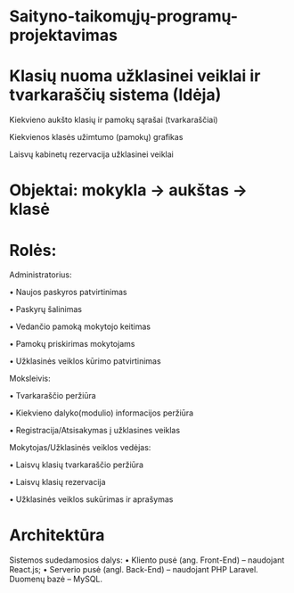# Saityno-taikomųjų-programų-projektavimas

# Klasių nuoma užklasinei veiklai ir tvarkaraščių sistema (Idėja)
Kiekvieno aukšto klasių ir pamokų sąrašai (tvarkaraščiai)

Kiekvienos klasės užimtumo (pamokų) grafikas

Laisvų kabinetų rezervacija užklasinei veiklai 

# Objektai: mokykla -> aukštas -> klasė

# Rolės: 

Administratorius: 

• Naujos paskyros patvirtinimas

• Paskyrų šalinimas

• Vedančio pamoką mokytojo keitimas

• Pamokų priskirimas mokytojams

• Užklasinės veiklos kūrimo patvirtinimas

Moksleivis: 

• Tvarkaraščio peržiūra

• Kiekvieno dalyko(modulio) informacijos peržiūra

• Registracija/Atsisakymas į užklasines veiklas

Mokytojas/Užklasinės veiklos vedėjas:

• Laisvų klasių tvarkaraščio peržiūra

• Laisvų klasių rezervacija

• Užklasinės veiklos sukūrimas ir aprašymas

# Architektūra

Sistemos sudedamosios dalys:
• Kliento pusė (ang. Front-End) – naudojant React.js; • Serverio pusė (angl. Back-End) – naudojant PHP Laravel. Duomenų bazė – MySQL.
